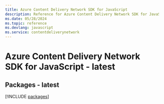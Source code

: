 ```yaml
---
title: Azure Content Delivery Network SDK for JavaScript
description: Reference for Azure Content Delivery Network SDK for JavaScript
ms.date: 05/28/2024
ms.topic: reference
ms.devlang: javascript
ms.service: contentdeliverynetwork
---
```

# Azure Content Delivery Network SDK for JavaScript - latest
## Packages - latest
[!INCLUDE [packages](content-delivery-network-index.md)]